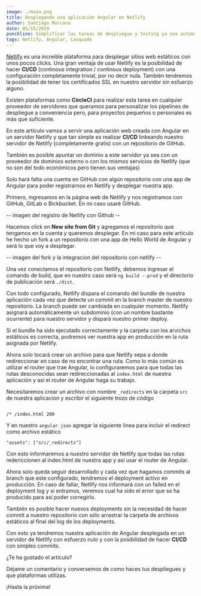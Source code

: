 ```yaml
---
image: ./main.png
title: Desplegando una aplicación Angular en Netlify
author: Santiago Marcano
date: 05/15/2019
punchline: Simplificar las tareas de despliegue y testing ya sea automatizado o manual es beneficioso para agilizar el flujo de trabajo en el desarrollo. En este artículo veremos como Netlify nos puede ayudar con el despligue con una configuracion prácticamente mínima y unos pocos clicks.
tags: Netlify, Angular, Casquade
---
```


[Netlify](https://www.netlify.com) es una increíble plataforma para desplegar sitios web estáticos con unos pocos clicks. Una gran ventaja de usar Netlify es la posibilidad de hacer **CI/CD** (continous integration / continous deployment) con una configuración completamente trivial, por no decir nula. También tendremos la posibilidad de tener los certificados SSL en nuestro servidor sin esfuerzo alguno.

Existen plataformas como **CircleCI** para realizar esta tarea en cualquier proveedor de servidores que queramos para personalizar los pipelines de despliegue a conveniencia pero, para proyectos pequeños o personales es más que suficiente. 

En este artículo vamos a servir una aplicación web creada con Angular en un servidor Netlify y que tan simple es realizar **CI/CD** linkeando nuestro servidor de Netlify (completamente gratis) con un repositorio de GitHub.

También es posible apuntar un dominio a este servidor ya sea con un proveedor de dominios externo o con los mismos servicios de Netlify (que no son del todo económicos pero tienen sus ventajas)

Solo hará falta una cuenta en GitHub con algún repositorio con una app de Angular para poder registrarnos en Netlify y desplegar nuestra app.

Primero, ingresamos en la página web de Netlify y nos registramos con GitHub, GitLab o Bickbucket. En mi caso usaré GitHub.

-- imagen del registro de Netlify con Github --

Hacemos click en **New site from Git** y agregamos el repositorio que tengamos en la cuenta y queremos desplegar. En mi caso para este artículo he hecho un fork a un repositorio con una app de Hello World de Angular y será lo que voy a desplegar. 

-- imagen del fork y la integracion del repositorio con netlify --

Una vez conectamos el repositorio con Netlify, debemos ingresar el comando de build, que en nuestro caso será `ng build --prod` y el directorio de publicación será `./dist`.

Con todo configurado, Netlify dispara el comando del bundle de nuestra aplicación cada vez que detecte un commit en la branch master de nuestro repositorio. La branch puede ser cambiada en cualquier momento. Netlify asignará automáticamente un subdominio (con un nombre bastante ocurrente) para nuestro servidor y dispará nuestro primer deploy.

Si el bundle ha sido ejecutado correctamente y la carpeta con los arvichos estáticos es correcta, podremos ver nuestra app en producción en la ruta asignada por Netlify.

Ahora solo tocará crear un archivo para que Netlify sepa a donde redireccionar en caso de no encontrar una ruta. Como lo más común es utilizar el router que trae Angular, lo configuraremos para que todas las rutas desconocidas sean redireccionadas al `index.html` de nuestra aplicación y asi el router de Angular haga su trabajo.

Necesitaremos crear un archivo con nombre `_redirects` en la carpeta `src` de nuestra aplicacion y escribir el siguiente trozo de código

```_redirects

/* /index.html 200

```

Y en nuestro `angular.json` agregar la siguiente línea para incluir el redirect como archivo estático

```
"assets": ["src/_redirects"]
```

Con esto informaremos a nuestro servidor de Netlify que todas las rutas redericcionen al index.html de nuestra app y así usar el router de Angular.

Ahora solo queda seguir desarrollado y cada vez que hagamos commits al branch que este configurado, tendremos el deployment activo en producción. En caso de fallar, Netlify nos informará con un failed en el deployment log y si entramos, veremos cual ha sido el error que se ha producido para así poder corregirlo.

También es posible hacer nuevos deployments sin la necesidad de hacer commit a nuestro repositorio con sólo arrastrar la carpeta de archivos estáticos al final del log de los deployments.

Con esto ya tendremos nuestra aplicación de Angular desplegada en un servidor de Netlify con esfuerzo nulo y con la posibilidad de hacer **CI/CD** con simples commits.

¿Te ha gustado el artículo? 

Déjame un comentario y conversemos de como haces tus despliegues y que plataformas utilizas.

¡Hasta la próxima!










